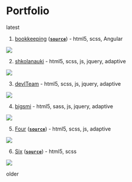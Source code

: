 # Portfolio

latest

1. [bookkeeping](https://bookkeeping-b29d1.firebaseapp.com/login) ([**`source`**](https://github.com/stasguma/bookkeeping)) - html5, scss, Angular

![](https://image.ibb.co/eSTwoy/bookkeeping.gif)

2. [shkolanauki](https://shkolanauki.ru) - html5, scss, js, jquery, adaptive

![](https://image.ibb.co/j2d5wJ/shkolanauki2.gif)

3. [devITeam](https://deviteam.com) - html5, scss, js, jquery, adaptive

![](https://image.ibb.co/cTkhty/deviteam2.gif)

4. [bigsmi](https://bigsmi.com) - html5, sass, js, jquery, adaptive

![](https://image.ibb.co/iwPQVd/bigsmi2.gif)

5. [Four](https://stasguma.github.io/practice/hipsweet/index.html) ([**`source`**](https://github.com/stasguma/stasguma.github.io/tree/master/practice/hipsweet)) - html5, scss, js, adaptive

![](https://image.ibb.co/cD4EOy/hipsweet.gif)

6. [Six](https://stasguma.github.io/practice/bakery/index.html) ([**`source`**](https://github.com/stasguma/stasguma.github.io/tree/master/practice/bakery)) - html5, scss

![](https://image.ibb.co/mzX13y/bakery.gif)

older
